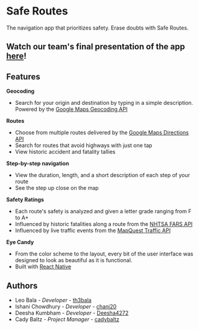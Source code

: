 # Safe Routes
The navigation app that prioritizes safety. Erase doubts with Safe Routes.
## Watch our team's final presentation of the app [here](https://youtu.be/3sWeisjQnYk?t=2340)!

## Features

**Geocoding**
- Search for your origin and destination by typing in a simple description. Powered by the [Google Maps Geocoding API](https://developers.google.com/maps/documentation/geocoding/start)

**Routes**
- Choose from multiple routes delivered by the [Google Maps Directions API](https://developers.google.com/maps/documentation/directions/intro)
- Search for routes that avoid highways with just one tap
- View historic accident and fatality tallies

**Step-by-step navigation**
- View the duration, length, and a short description of each step of your route
- See the step up close on the map

**Safety Ratings**
- Each route's safety is analyzed and given a letter grade ranging from F to A+
- Influenced by historic fatalities along a route from the [NHTSA FARS API](https://crashviewer.nhtsa.dot.gov/CrashAPI)
- Influenced by live traffic events from the [MapQuest Traffic API](https://developer.mapquest.com/documentation/traffic-api/)

**Eye Candy**

- From the color scheme to the layout, every bit of the user interface was designed to look as beautiful as it is functional.
- Built with [React Native](https://reactnative.dev/)

## Authors
- Leo Bala - *Developer* - [th3bala](https://github.com/th3bala)
- Ishani Chowdhury - *Developer* - [chani20](https://github.com/chani20)
- Deesha Kumbham - *Developer* - [Deesha4272](https://github.com/Deesha4272)
- Cady Baltz - *Project Manager* - [cadybaltz](https://github.com/cadybaltz)
